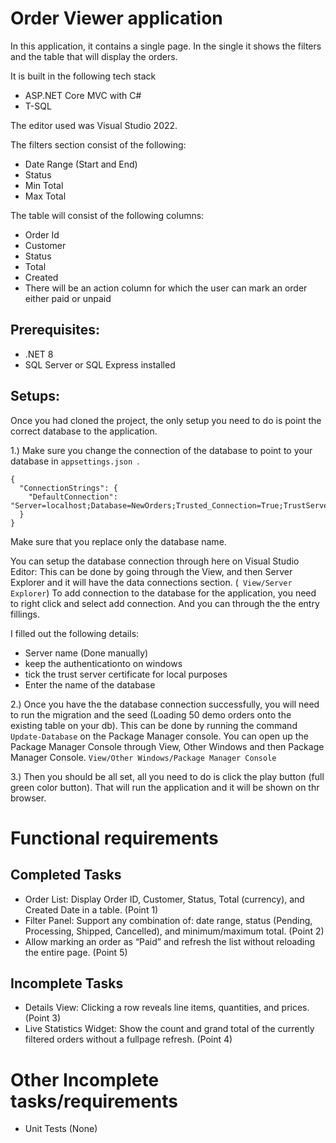 # Order Viewer application

In this application, it contains a single page.
In the single it shows the filters and the table that will display the orders.

It is built in the following tech stack
- ASP.NET Core MVC with C#
- T-SQL

The editor used was Visual Studio 2022.

The filters section consist of the following:
- Date Range (Start and End)
- Status
- Min Total
- Max Total

The table will consist of the following columns:
- Order Id
- Customer
- Status
- Total
- Created
- There will be an action column for which the user can mark an order either paid or unpaid 

## Prerequisites:
- .NET 8
- SQL Server or SQL Express installed

## Setups:
Once you had cloned the project, the only setup you need to do is point the correct database to the application.

1.) Make sure you change the connection of the database to point to your database in ```appsettings.json ```.
```
{
  "ConnectionStrings": {
    "DefaultConnection": "Server=localhost;Database=NewOrders;Trusted_Connection=True;TrustServerCertificate=True;"
  }
}
```
Make sure that you replace only the database name.

You can setup the database connection through here on Visual Studio Editor:
This can be done by going through the View, and then Server Explorer and it will have the data connections section. (``` View/Server Explorer```)
To add connection to the database for the application, you need to right click and select add connection.
And you can through the the entry fillings.

I filled out the following details:
- Server name (Done manually)
- keep the authenticationto on windows
- tick the trust server certificate for local purposes
- Enter the name of the database

2.) Once you have the the database connection successfully, you will need to run the migration and the seed (Loading 50 demo orders onto the existing table on your db).
  This can be done by running the command ```Update-Database``` on the Package Manager console.
  You can open up the Package Manager Console through View, Other Windows and then Package Manager Console.
  ```View/Other Windows/Package Manager Console```


3.) Then you should be all set, all you need to do is click the play button (full green color button).
    That will run the application and it will be shown on thr browser.

# Functional requirements

## Completed Tasks

- Order List: Display Order ID, Customer, Status, Total (currency), and
Created Date in a table. (Point 1) 
- Filter Panel: Support any combination of: date range, status (Pending,
Processing, Shipped, Cancelled), and minimum/maximum total. (Point 2)
- Allow marking an order as “Paid” and refresh the list without reloading
the entire page. (Point 5)

## Incomplete Tasks

- Details View: Clicking a row reveals line items, quantities, and prices. (Point 3)
- Live Statistics Widget: Show the count and grand total of the currently filtered orders without a fullpage refresh. (Point 4)


# Other Incomplete tasks/requirements

- Unit Tests (None)
